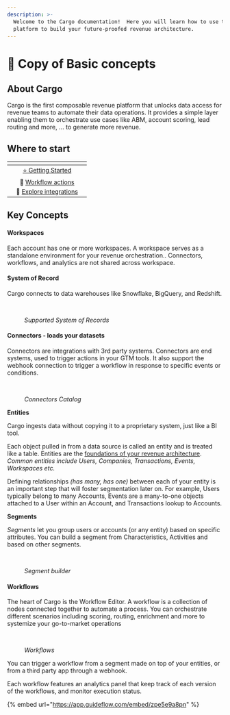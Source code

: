 ```yaml
---
description: >-
  Welcome to the Cargo documentation!  Here you will learn how to use the Cargo
  platform to build your future-proofed revenue architecture.
---
```


# 🎉 Copy of Basic concepts

## About Cargo

Cargo is the first composable revenue platform that unlocks data access for revenue teams to automate their data operations. It provides a simple layer enabling them to orchestrate use cases like ABM, account scoring, lead routing and more, … to generate more revenue.

## Where to start <a href="#where-to-start" id="where-to-start"></a>

<table data-view="cards"><thead><tr><th></th><th align="center"></th><th></th></tr></thead><tbody><tr><td></td><td align="center"><a href="../getting-started/set-up-your-cargo-in-5-mins.md">⭐️ </a><a href="https://docs.getcargo.io/getting-started">Getting Started</a></td><td></td></tr><tr><td></td><td align="center">🚧 <a href="../orchestration/nodes-101/delay.md">Workflow actions</a></td><td></td></tr><tr><td></td><td align="center">🚢 <a href="../integrations/integrations-catalog/salesforce.md">Explore integrations</a></td><td></td></tr></tbody></table>



## Key Concepts

#### Workspaces

Each account has one or more workspaces. A workspace serves as a standalone environment for your revenue orchestration.. Connectors, workflows, and analytics are not shared across workspace.

#### System of Record

Cargo connects to data warehouses like Snowflake, BigQuery, and Redshift.

<figure><img src="../.gitbook/assets/Capture d’écran 2023-05-07 à 14.53.09.png" alt=""><figcaption><p><em>Supported System of Records</em></p></figcaption></figure>

#### Connectors - loads your datasets&#x20;

Connectors are integrations with 3rd party systems. Connectors are end systems, used to trigger actions in your GTM tools.  It also support the webhook connection to trigger a workflow in response to specific events or conditions.

<figure><img src="../.gitbook/assets/Capture d’écran 2023-05-07 à 14.52.56.png" alt=""><figcaption><p><em>Connectors Catalog</em></p></figcaption></figure>

**Entities**

Cargo ingests data without copying it to a proprietary system, just like a BI tool.&#x20;

Each object pulled in from a data source is called an entity and is treated like a table. Entities are the [foundations of your revenue architecture](https://www.getcargo.io/blog/business-entities-the-foundation-of-your-revenue-architecture). _Common entities include Users, Companies, Transactions, Events, Workspaces etc._

Defining relationships _(has many, has one)_ between each of your entity is an important step that will foster segmentation later on. For example, Users typically belong to many Accounts, Events are a many-to-one objects attached to a User within an Account, and Transactions lookup to Accounts.



**Segments**

_Segments_ let you group users or accounts (or any entity) based on specific attributes. You can build a segment from Characteristics, Activities and based on other segments.

<figure><img src="../.gitbook/assets/Capture d’écran 2023-05-08 à 11.20.34.png" alt=""><figcaption><p><em>Segment builder</em></p></figcaption></figure>

#### Workflows

The heart of Cargo is the Workflow Editor. A workflow is a collection of nodes connected together to automate a process. You can orchestrate different scenarios including scoring, routing, enrichment and more to systemize your go-to-market operations&#x20;

<figure><img src="../.gitbook/assets/Capture d’écran 2023-05-07 à 15.32.38.png" alt=""><figcaption><p><em>Workflows</em></p></figcaption></figure>

You can trigger a workflow from a segment made on top of your entities, or from a third party app through a webhook.

Each workflow features an analytics panel that keep track of each version of the workflows, and monitor execution status.



{% embed url="https://app.guideflow.com/embed/zpe5e9a8pn" %}

